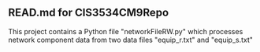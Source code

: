 ## READ.md for CIS3534CM9Repo

This project contains a Python file "networkFileRW.py" which processes network component data from two data files "equip_r.txt" and "equip_s.txt"